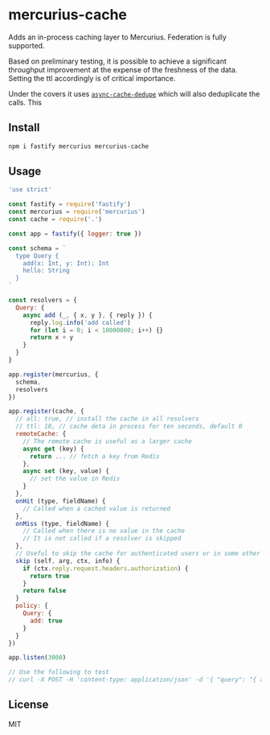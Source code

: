 # mercurius-cache

Adds an in-process caching layer to Mercurius.
Federation is fully supported.

Based on preliminary testing, it is possible to achieve a significant
throughput improvement at the expense of the freshness of the data.
Setting the ttl accordingly is of critical importance.

Under the covers it uses [`async-cache-dedupe`](https://github.com/mcollina/async-cache-dedupe)
which will also deduplicate the calls.
This 

## Install

```bash
npm i fastify mercurius mercurius-cache
```

## Usage

```js
'use strict'

const fastify = require('fastify')
const mercurius = require('mercurius')
const cache = require('.')

const app = fastify({ logger: true })

const schema = `
  type Query {
    add(x: Int, y: Int): Int
    hello: String
  }
`

const resolvers = {
  Query: {
    async add (_, { x, y }, { reply }) {
      reply.log.info('add called')
      for (let i = 0; i < 10000000; i++) {}
      return x + y
    }
  }
}

app.register(mercurius, {
  schema,
  resolvers
})

app.register(cache, {
  // all: true, // install the cache in all resolvers
  // ttl: 10, // cache deta in process for ten seconds, default 0
  remoteCache: {
    // The remote cache is useful as a larger cache
    async get (key) {
      return ... // fetch a key from Redis
    },
    async set (key, value) {
      // set the value in Redis
    }
  },
  onHit (type, fieldName) {
    // Called when a cached value is returned
  },
  onMiss (type, fieldName) {
    // Called when there is no value in the cache
    // It is not called if a resolver is skipped
  },
  // Useful to skip the cache for authenticated users or in some other condition
  skip (self, arg, ctx, info) {
    if (ctx.reply.request.headers.authorization) {
      return true
    }
    return false
  }
  policy: {
    Query: {
      add: true
    }
  }
})

app.listen(3000)

// Use the following to test
// curl -X POST -H 'content-type: application/json' -d '{ "query": "{ add(x: 2, y: 2) }" }' localhost:3000/graphql
```

## License

MIT
